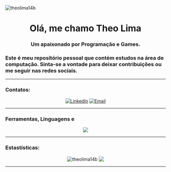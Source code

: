 <p align="left"> <img src="https://komarev.com/ghpvc/?username=theolima14b&label=Profile%20views&color=0e75b6&style=flat" alt="theolima14b" /> </p>

<h1 align="center">Olá, me chamo Theo Lima</h1>
<h3 align="center">Um apaixonado por Programação e Games.</h3>
<h3 align="Left">Este é meu repositório pessoal que contém estudos na área de computação. Sinta-se a vontade para deixar contribuições ou me seguir nas redes sociais.</h3>

-----

<h3 align="left">Contatos:</h3>
<p align="center">
<a href="https://www.linkedin.com/in/theobplima/" target="_blank"><img alt="LinkedIn" src="https://img.shields.io/badge/LinkedIn-@theobplima-blue?style=flat&logo=linkedin"></a>
<a href="mailto:theo.suporte@hotmail.com"><img alt="Email" src="https://img.shields.io/badge/Email-theo.suporte@hotmail.com-blue?style=flat&logo=hotmail"></a>
</p>

-----

<h3 align="left">Ferramentas, Linguagens e </h3>
<p align="center">
    <a href="https://skillicons.dev">
        <img src="https://skillicons.dev/icons?i=git,html,css,docker,express,js,jest,mongodb,mysql,nodejs,py,react,ts,vscode" />
    </a>
</p>

-----

<h3 align="left"> Estastísticas:</h3>
<p align="center">
  <img align="center" src="https://github-readme-stats.vercel.app/api?username=theolima14b&theme=monokai&show_icons=true&locale=pt-br" alt="theolima14b" />
  <img align="center" src="https://github-readme-streak-stats.herokuapp.com/?user=theolima14b&theme=monokai&locale=pt-br"/>
</p>

-----
